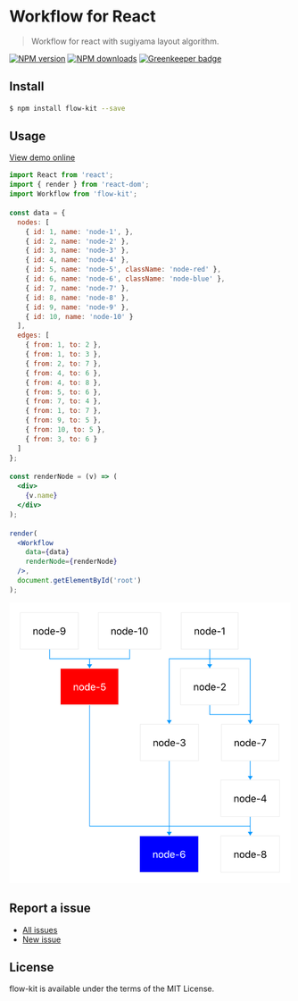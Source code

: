 Workflow for React
==================

> Workflow for react with sugiyama layout algorithm.

[![NPM version](https://img.shields.io/npm/v/flow-kit.svg)](https://www.npmjs.com/package/flow-kit)
[![NPM downloads](https://img.shields.io/npm/dm/flow-kit.svg)](https://www.npmjs.com/package/flow-kit)
[![Greenkeeper badge](https://badges.greenkeeper.io/d-band/flow-kit.svg)](https://greenkeeper.io/)

## Install

```bash
$ npm install flow-kit --save
```

## Usage

[View demo online](https://d-band.github.io/flow-kit/)

```jsx
import React from 'react';
import { render } from 'react-dom';
import Workflow from 'flow-kit';

const data = {
  nodes: [
    { id: 1, name: 'node-1', },
    { id: 2, name: 'node-2' },
    { id: 3, name: 'node-3' },
    { id: 4, name: 'node-4' },
    { id: 5, name: 'node-5', className: 'node-red' },
    { id: 6, name: 'node-6', className: 'node-blue' },
    { id: 7, name: 'node-7' },
    { id: 8, name: 'node-8' },
    { id: 9, name: 'node-9' },
    { id: 10, name: 'node-10' }
  ],
  edges: [
    { from: 1, to: 2 },
    { from: 1, to: 3 },
    { from: 2, to: 7 },
    { from: 4, to: 6 },
    { from: 4, to: 8 },
    { from: 5, to: 6 },
    { from: 7, to: 4 },
    { from: 1, to: 7 },
    { from: 9, to: 5 },
    { from: 10, to: 5 },
    { from: 3, to: 6 }
  ]
};

const renderNode = (v) => (
  <div>
    {v.name}
  </div>
);

render(
  <Workflow
    data={data}
    renderNode={renderNode}
  />,
  document.getElementById('root')
);
```

![image](demo/screenshot.png)

## Report a issue

* [All issues](https://github.com/d-band/flow-kit/issues)
* [New issue](https://github.com/d-band/flow-kit/issues/new)

## License

flow-kit is available under the terms of the MIT License.
